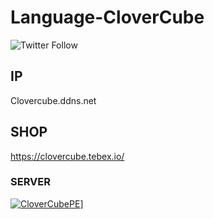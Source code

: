 # Language-CloverCube

![Twitter Follow](https://img.shields.io/twitter/follow/CloverCubePE?style=social)

## IP ##
Clovercube.ddns.net
## SHOP ##
https://clovercube.tebex.io/

### SERVER ###
[![CloverCubePE](https://pbs.twimg.com/profile_images/1274103428143341570/tUHDaGcM_400x400.jpg)](https://twitter.com/CloverCubePE)]
